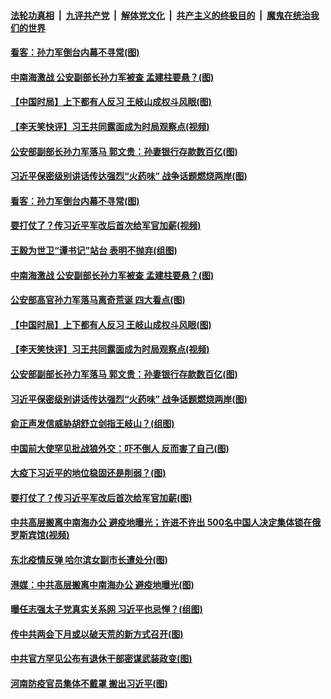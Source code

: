 

####  [法轮功真相](../../../../basic/blob/master/README.md?t=04210731) &nbsp;|&nbsp; [九评共产党](../../../../9ping.md/blob/master/README.md?t=04210731) &nbsp;|&nbsp; [解体党文化](../../../../jtdwh.md/blob/master/README.md?t=04210731)  &nbsp;|&nbsp; [共产主义的终极目的](../../../../gczydzjmd.md/blob/master/README.md?t=04210731) &nbsp;|&nbsp; [魔鬼在统治我们的世界](../../../../mgztzwmdsj.md/blob/master/README.md?t=04210731) 

#### [看客：孙力军倒台内幕不寻常(图)](../pages/p2/930474.md?t=04210731) 

#### [中南海激战 公安副部长孙力军被查 孟建柱要悬？(图)](../pages/p2/930404.md?t=04210731) 

#### [【中国时局】上下都有人反习 王岐山成权斗风眼(图)](../pages/p2/930339.md?t=04210731) 

#### [【李天笑快评】习王共同露面成为时局观察点(视频)](../pages/p2/930165.md?t=04210731) 

#### [公安部副部长孙力军落马 郭文贵：孙妻银行存款数百亿(图)](../pages/p2/930348.md?t=04210731) 

#### [习近平保密级别讲话传达强烈“火药味” 战争话题燃烧两岸(图)](../pages/p2/930337.md?t=04210731) 

#### [看客：孙力军倒台内幕不寻常(图)](../pages/p2/930474.md?t=04210731) 

#### [要打仗了？传习近平军改后首次给军官加薪(视频)](../pages/p2/930437.md?t=04210731) 

#### [王毅为世卫“谭书记”站台 表明不抛弃(组图)](../pages/p2/930413.md?t=04210731) 

#### [中南海激战 公安副部长孙力军被查 孟建柱要悬？(图)](../pages/p2/930404.md?t=04210731) 

#### [公安部高官孙力军落马离奇荒诞 四大看点(图)](../pages/p2/930392.md?t=04210731) 

#### [【中国时局】上下都有人反习 王岐山成权斗风眼(图)](../pages/p2/930339.md?t=04210731) 

#### [【李天笑快评】习王共同露面成为时局观察点(视频)](../pages/p2/930165.md?t=04210731) 

#### [公安部副部长孙力军落马 郭文贵：孙妻银行存款数百亿(图)](../pages/p2/930348.md?t=04210731) 

#### [习近平保密级别讲话传达强烈“火药味” 战争话题燃烧两岸(图)](../pages/p2/930337.md?t=04210731) 

#### [俞正声发信威胁胡舒立剑指王岐山？(组图)](../pages/p2/930333.md?t=04210731) 

#### [中国前大使罕见批战狼外交：吓不倒人 反而害了自己(图)](../pages/p2/930310.md?t=04210731) 

#### [大疫下习近平的地位稳固还是削弱？(图)](../pages/p2/930257.md?t=04210731) 

#### [要打仗了？传习近平军改后首次给军官加薪(图)](../pages/p2/930231.md?t=04210731) 

#### [中共高层搬离中南海办公 避疫地曝光；许进不许出 500名中国人决定集体锁在俄罗斯宾馆(视频)](../pages/p2/930246.md?t=04210731) 

#### [东北疫情反弹 哈尔滨女副市长遭处分(图)](../pages/p2/930216.md?t=04210731) 

#### [港媒：中共高层搬离中南海办公 避疫地曝光(图)](../pages/p2/930173.md?t=04210731) 

#### [曝任志强太子党真实关系网 习近平也忌惮？(组图)](../pages/p2/930156.md?t=04210731) 

#### [传中共两会下月或以破天荒的新方式召开(图)](../pages/p2/930095.md?t=04210731) 

#### [中共官方罕见公布有退休干部密谋武装政变(图)](../pages/p2/930114.md?t=04210731) 

#### [河南防疫官员集体不戴罩 搬出习近平(图)](../pages/p2/930053.md?t=04210731) 


